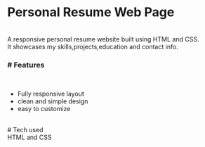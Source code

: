  # Personal Resume Web Page 
<br>
A responsive personal resume website built using HTML and CSS.
<br>
It showcases my skills,projects,education and contact info.
<br>
<h3># Features</h3>
<br>
<ul>
  <li>Fully responsive layout</li>
  <li>clean and simple design</li>
  <li>easy to customize</li>
</ul>
<br>
# Tech used
<br>
HTML and CSS 
